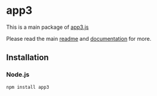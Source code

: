 # app3

This is a main package of [app3.js][repo]

Please read the main [readme](https://github.com/APIS-Platform/app3.js/README.md) and [documentation][docs] for more.

## Installation

### Node.js

```bash
npm install app3
```

[docs]: https://app3js.readthedocs.io/en/latest
[repo]: https://github.com/APIS-Platform/app3.js
